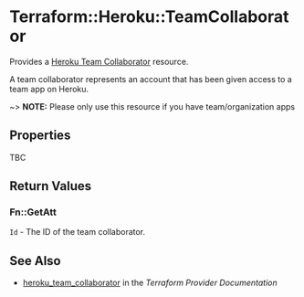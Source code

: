 # Terraform::Heroku::TeamCollaborator

Provides a [Heroku Team Collaborator](https://devcenter.heroku.com/articles/platform-api-reference#team-app-collaborator)
resource.

A team collaborator represents an account that has been given access to a team app on Heroku.

~> **NOTE:** Please only use this resource if you have team/organization apps

## Properties

TBC

## Return Values

### Fn::GetAtt

`Id` - The ID of the team collaborator.

## See Also

* [heroku_team_collaborator](https://www.terraform.io/docs/providers/heroku/r/team_collaborator.html) in the _Terraform Provider Documentation_